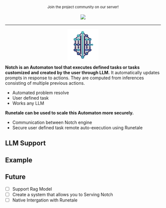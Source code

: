 <p align="center">
  <small>Join the project community on our server!</small>
  <br/><br/>
  <a href="https://discord.gg/" target="_blank" title="Join our community!">
    <img src="https://dcbadge.limes.pink/api/server/https://discord.gg"/>
  </a>
</p>
<hr/>

<p align="center">
    <img src="assets/logo.png" alt="notch" width="100" height="100" align='center'/>
</p>

**Notch is an Automaton tool that executes defined tasks or tasks customized and created by the user through LLM.**
It automatically updates prompts in response to actions.
They are computed from inferences consisting of multiple previous actions.
- Automated problem resolve
- User defined task
- Works any LLM

**Runetale can be used to scale this Automaton more securely.**
- Communication between Notch engine
- Secure user defined task remote auto-execution using Runetale

## LLM Support

## Example

## Future
- [ ] Support Rag Model
- [ ] Create a system that allows you to Serving Notch
- [ ] Native Intergation with Runetale
